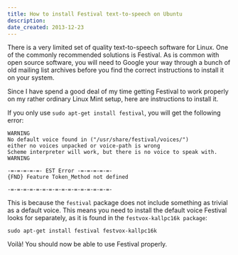 ```yaml
---
title: How to install Festival text-to-speech on Ubuntu
description: 
date_created: 2013-12-23
---
```


There is a very limited set of quality text-to-speech software for Linux. One of the commonly recommended solutions is Festival. As is common with open source software, you will need to Google your way through a bunch of old mailing list archives before you find the correct instructions to install it on your system.

Since I have spend a good deal of my time getting Festival to work properly on my rather ordinary Linux Mint setup, here are instructions to install it.

If you only use `sudo apt-get install festival`, you will get the following error:

```
WARNING
No default voice found in ("/usr/share/festival/voices/")
either no voices unpacked or voice-path is wrong
Scheme interpreter will work, but there is no voice to speak with.
WARNING

-=-=-=-=-=- EST Error -=-=-=-=-=-
{FND} Feature Token_Method not defined

-=-=-=-=-=-=-=-=-=-=-=-=-=-=-=-=-
```

This is because the `festival` package does not include something as trivial as a default voice. This means you need to install the default voice Festival looks for separately, as it is found in the `festvox-kallpc16k package`:

```
sudo apt-get install festival festvox-kallpc16k
```

Voilà! You should now be able to use Festival properly.

